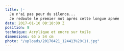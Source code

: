 ```yaml
---
title: |-
  Je n'ai pas peur du silence...
  Je redoute le premier mot après cette longue apnée
date: 2017-01-10 08:18:00 Z
position: 8
technique: Acrylique et encre sur toile
dimensions: 65 x 54 cm
photo: "/uploads/20170421_124413%20(1).jpg"
---
```


